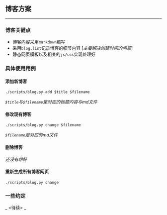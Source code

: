 ## 博客方案 ###
----

### 博客关键点 ####

* 博客内容采用`markdown`编写
* 采用`blog.list`记录博客的细节内容 [_主要解决创建时间的问题_] 
* 静态网页模板以及相关的`js/css`实现处理好

### 具体使用用例 ####

#### 添加新博客 #####

`./scripts/blog.py add $title $filename`

_`$title`与`$filename`是对应的标题内容与md文件_

#### 修改现有博客 #####

`./scripts/blog.py change $filename`

_`$filename`是对应的md文件_

#### 删除博客 ####

_还没有想好_

#### 重新生成所有博客网页 #####

`./scripts/blog.py change`

### 一些约定 ###
_ <待续> _
